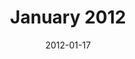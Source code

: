 ---
title:  "January 2012"
date:   2012-01-17
speakers:
  - name: "Luc Vandal"
    title: "Marketing tips for indie devs"
    twitter: lucvandal
    slides_url: "https://cocoaheadsmontreal.s3.amazonaws.com/2012-01-17/CocoaHeads-Luc-Vandal.zip"
  - name: "Scott Morrison"
    title: "Reverse Engineering with <a href=\"https://github.com/smorr/Mach-O-Scope\">Mach-O-Scope</a>"
    twitter: smorr
    slides_url: "https://cocoaheadsmontreal.s3.amazonaws.com/2012-01-17/Mach-O-Scope-keynote.pdf"
---